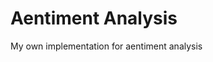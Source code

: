 <!--
 * @Author: Chengyu Zheng
 * @Date: 2024-09-06
 * @Description: 
-->
# Aentiment Analysis
My own implementation for aentiment analysis
